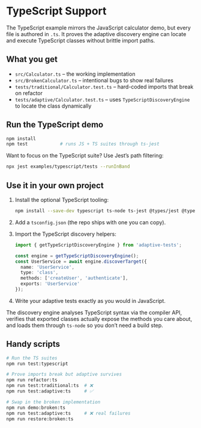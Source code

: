 # TypeScript Support

The TypeScript example mirrors the JavaScript calculator demo, but every file is authored in `.ts`. It proves the adaptive discovery engine can locate and execute TypeScript classes without brittle import paths.

## What you get

- `src/Calculator.ts` – the working implementation
- `src/BrokenCalculator.ts` – intentional bugs to show real failures
- `tests/traditional/Calculator.test.ts` – hard-coded imports that break on refactor
- `tests/adaptive/Calculator.test.ts` – uses `TypeScriptDiscoveryEngine` to locate the class dynamically

## Run the TypeScript demo

```bash
npm install
npm test            # runs JS + TS suites through ts-jest
```

Want to focus on the TypeScript suite? Use Jest’s path filtering:

```bash
npx jest examples/typescript/tests --runInBand
```

## Use it in your own project

1. Install the optional TypeScript tooling:

   ```bash
   npm install --save-dev typescript ts-node ts-jest @types/jest @types/node
   ```

2. Add a `tsconfig.json` (the repo ships with one you can copy).
3. Import the TypeScript discovery helpers:

   ```typescript
   import { getTypeScriptDiscoveryEngine } from 'adaptive-tests';

   const engine = getTypeScriptDiscoveryEngine();
   const UserService = await engine.discoverTarget({
     name: 'UserService',
     type: 'class',
     methods: ['createUser', 'authenticate'],
     exports: 'UserService'
   });
   ```

4. Write your adaptive tests exactly as you would in JavaScript.

The discovery engine analyses TypeScript syntax via the compiler API, verifies that exported classes actually expose the methods you care about, and loads them through `ts-node` so you don’t need a build step.

## Handy scripts

```bash
# Run the TS suites
npm run test:typescript

# Prove imports break but adaptive survives
npm run refactor:ts
npm run test:traditional:ts  # ❌
npm run test:adaptive:ts     # ✅

# Swap in the broken implementation
npm run demo:broken:ts
npm run test:adaptive:ts     # ❌ real failures
npm run restore:broken:ts
```
